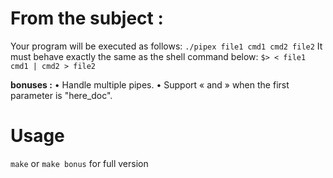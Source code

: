 # From the subject :

Your program will be executed as follows:
`./pipex file1 cmd1 cmd2 file2`
It must behave exactly the same as the shell command below:
`$> < file1 cmd1 | cmd2 > file2`

__bonuses :__
• Handle multiple pipes.
• Support « and » when the first parameter is "here\_doc".

# Usage
`make` or `make bonus` for full version
